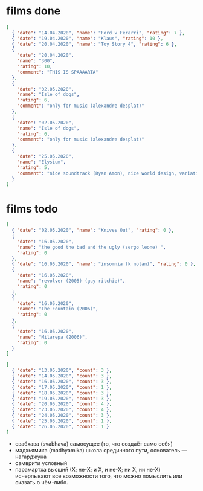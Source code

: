 # films done

```json
[
  { "date": "14.04.2020", "name": "Ford v Ferarri", "rating": 7 },
  { "date": "19.04.2020", "name": "Klaus", "rating": 10 },
  { "date": "20.04.2020", "name": "Toy Story 4", "rating": 6 },
  {
    "date": "20.04.2020",
    "name": "300",
    "rating": 10,
    "comment": "THIS IS SPAAAARTA"
  },
  {
    "date": "02.05.2020",
    "name": "Isle of dogs",
    "rating": 6,
    "comment": "only for music (alexandre desplat)"
  },
  {
    "date": "02.05.2020",
    "name": "Isle of dogs",
    "rating": 6,
    "comment": "only for music (alexandre desplat)"
  },
  {
    "date": "25.05.2020",
    "name": "Elysium",
    "rating": 5,
    "comment": "nice soundtrack (Ryan Amon), nice world design, variations of avatar plot"
  }
]
```

# films todo

```json
[
  { "date": "02.05.2020", "name": "Knives Out", "rating": 0 },
  {
    "date": "16.05.2020",
    "name": "the good the bad and the ugly (sergo leone) ",
    "rating": 0
  },
  { "date": "16.05.2020", "name": "insomnia (k nolan)", "rating": 0 },
  {
    "date": "16.05.2020",
    "name": "revolver (2005) (guy ritchie)",
    "rating": 0
  },
  {
    "date": "16.05.2020",
    "name": "The Fountain (2006)",
    "rating": 0
  },
  {
    "date": "16.05.2020",
    "name": "Milarepa (2006)",
    "rating": 0
  }
]
```

```json
[
  { "date": "13.05.2020", "count": 3 },
  { "date": "14.05.2020", "count": 3 },
  { "date": "16.05.2020", "count": 3 },
  { "date": "17.05.2020", "count": 1 },
  { "date": "18.05.2020", "count": 3 },
  { "date": "19.05.2020", "count": 3 },
  { "date": "20.05.2020", "count": 4 },
  { "date": "23.05.2020", "count": 4 },
  { "date": "24.05.2020", "count": 3 },
  { "date": "25.05.2020", "count": 1 },
  { "date": "26.05.2020", "count": 1 }
]
```

- свабхава (svabhava) самосущее (то, что создаёт само себя)
- мадхьямика (madhyamika) школа срединного пути, основатель — нагарджуна
- самврити условный
- парамартха высший
  (Х; не-Х; и Х, и не-Х; ни Х, ни не-Х) исчерпывают все возможности того, что можно помыслить или сказать о чём-либо.
